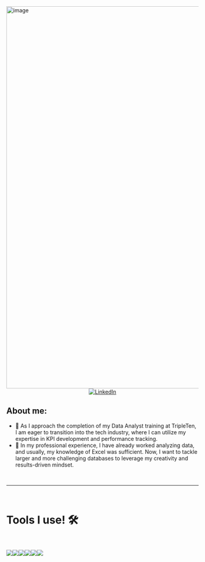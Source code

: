 
<img width="1000" alt="image" src="https://github.com/user-attachments/assets/cefa9008-d010-4b67-9b05-36035a098b2e" />


<div align="center">
  <a href="https://www.linkedin.com/in/rodrigo-ivan-dorantes-martinez/">
    <img src="https://img.shields.io/badge/LinkedIn-blue?style=for-the-badge" alt="LinkedIn">
  </a>
</div>

## About me: 

- 🔭 As I approach the completion of my Data Analyst training at TripleTen, I am eager to transition into the tech industry, where I can utilize my expertise in KPI development and performance tracking.
- 🌱 In my professional experience, I have already worked analyzing data, and usually, my knowledge of Excel was sufficient. Now, I want to tackle larger and more challenging databases to leverage my creativity and results-driven mindset.

  
<Br>
<hr>
<Br>
<h1>Tools I use! 🛠️</h1>
<Br>
 
![](https://img.shields.io/badge/Python-FFD43B?style=for-the-badge&logo=python&logoColor=darkgreen)![](https://img.shields.io/badge/Jupyter-F37626.svg?&style=for-the-badge&logo=Jupyter&logoColor=white)![](https://img.shields.io/badge/Pandas-2C2D72?style=for-the-badge&logo=pandas&logoColor=white)![](https://img.shields.io/badge/Numpy-777BB4?style=for-the-badge&logo=numpy&logoColor=white)![](https://img.shields.io/badge/Plotly-239120?style=for-the-badge&logo=plotly&logoColor=white)![](https://img.shields.io/badge/postgresql-blue?style=for-the-badge&logo=postgresql&logoColor=white&logoSize=auto)![]()




<!--
**roddor96/roddor96** is a ✨ _special_ ✨ repository because its `README.md` (this file) appears on your GitHub profile.

<Br>
<hr>
<Br>
<h1>GitHub Stats! 📊</h1>
<Br>
  
[![Top Langs](https://github-readme-stats.vercel.app/api/top-langs/?username=roddor96&layout=compact&theme=merko)](https://github.com/roddor96/github-readme-stats)




## About me: 

- 🔭 As I approach the completion of my Data Analyst training at TripleTen, I am eager to transition into the tech industry, where I can utilize my expertise in KPI development and performance tracking.
- 🌱 In my professional experience, I have already worked analyzing data, and usually, my knowledge of Excel was sufficient. Now, I want to tackle larger and more challenging databases to leverage my creativity and results-driven mindset.
- ⚡ Fun fact: 
-->
